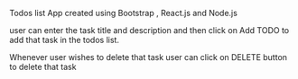 Todos list App created using Bootstrap , React.js and Node.js

user can enter the task title and description and then click on Add TODO to add that task in the todos list.

Whenever user wishes to delete that task user can click on DELETE button to delete that task